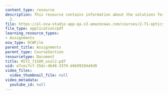 ```yaml
---
content_type: resource
description: This resource contains information about the solutions for problem set
  2.
file: https://ol-ocw-studio-app-qa.s3.amazonaws.com/courses/2-71-optics-spring-2009/e7cec7cf35dcdb483374d4b99194d4d9_MIT2_71S09_usol2.pdf
file_type: application/pdf
learning_resource_types:
- Assignments
ocw_type: OCWFile
parent_title: Assignments
parent_type: CourseSection
resourcetype: Document
title: MIT2_71S09_usol2.pdf
uid: e7cec7cf-35dc-db48-3374-d4b99194d4d9
video_files:
  video_thumbnail_file: null
video_metadata:
  youtube_id: null
---
```


